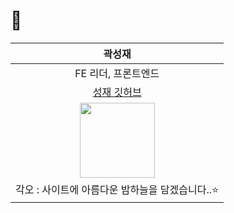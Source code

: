 # 🐻
|곽성재|
|:---:|
|FE 리더, 프론트엔드|
|[성재 깃허브](https://github.com/kwakseongjae)|
|<img src ="https://avatars.githubusercontent.com/u/87296259?v=4" width="120px">|
|각오 : 사이트에 아름다운 밤하늘을 담겠습니다..⭐|

